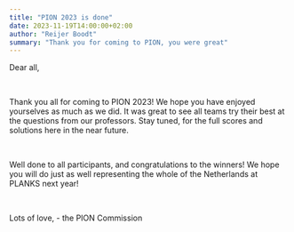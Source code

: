```yaml
---
title: "PION 2023 is done"
date: 2023-11-19T14:00:00+02:00
author: "Reijer Boodt"
summary: "Thank you for coming to PION, you were great"
---
```

Dear all,

<br/>

Thank you all for coming to PION 2023! We hope you have enjoyed yourselves as much as we did. It was great to see all teams try their best at the questions from our professors.
Stay tuned, for the full scores and solutions here in the near future.

<br/>

Well done to all participants, and congratulations to the winners! We hope you will do just as well representing the whole of the Netherlands at PLANKS next year!

<br/>

Lots of love,
 \- the PION Commission